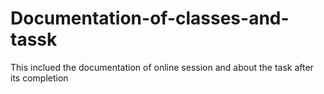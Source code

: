 # Documentation-of-classes-and-tassk
This inclued the documentation of online session and about the task after its completion
